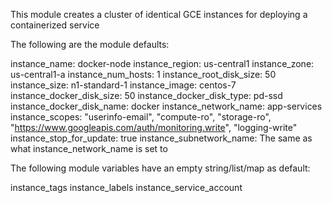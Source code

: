 This module creates a cluster of identical GCE instances for deploying a containerized service

The following are the module defaults:

instance_name: docker-node
instance_region: us-central1
instance_zone: us-central1-a
instance_num_hosts: 1
instance_root_disk_size: 50
instance_size: n1-standard-1
instance_image: centos-7
instance_docker_disk_size: 50
instance_docker_disk_type: pd-ssd
instance_docker_disk_name: docker
instance_network_name: app-services
instance_scopes:
    "userinfo-email",
    "compute-ro",
    "storage-ro",
    "https://www.googleapis.com/auth/monitoring.write",
    "logging-write" 
instance_stop_for_update: true
instance_subnetwork_name: The same as what instance_network_name is set to

The following module variables have an empty string/list/map as default:

instance_tags
instance_labels
instance_service_account
